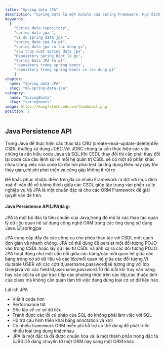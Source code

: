 ```yaml
---
title: "Spring data JPA"
description: "Spring Data là một module của Spring Framework. Mục đích của Spring Data JPA là giảm thiểu việc thực hiện quá nhiều bước để có thể implement được JPA."
keywords:
  [
    "Spring data repository",
    "spring data jpa ",
    "vi du spring data jpa ",
    "spring data jpa la gi",
    "spring data jpa co tac dung gi",
    "cau truy xuat spring data jpa",
    "Repository Spring Boot là gì",
    "Spring Data JPA là gì",
    "repository trong spring boots",
    "repository trong spring boots co tac dung gi"
    ]
chapter:
  name: "Spring data JPA"
  slug: "06-spring-data-jpa"
category:
  name: "SpringBoots"
  slug: "springboots"
image: https://kungfutech.edu.vn/thumbnail.png
position: 2
---
```

## Java Persistence API
Trong Java để thực hiện các thao tác CRU (create–read–update-delete)đến CSDL thường sử dụng JDBC.Với JDBC chúng ta cần thực hiện các việc chúng ta cần hiểu code Java và SQL.Khi CSDL thay đổi thì cần phải thay đổi lại code của câu lệnh sql vì mỗi hệ quản trị CSDL sẽ có một số phần khác nhau.Công việc sửa code lại đòi hỏi phải test lại ứng dụng.Điều này gây tốn thày gian,chi phí phát triển và cũng gặp không ít rủi ro.

Để khắc phục nhược điểm trên,đã có nhiều Framework ra đời với mục đích xoá đi vấn đề về tương thích giữa các CSDL giúp tập trung vào phần xử lý nghiệp vụ.Và JPA là một chuẩn đặc tả cho các ORM Framework để giải quyết vấn đề trên.
#### Java Persistence API(JPA)là gì
JPA là một bộ đặc tả tiêu chuẩn của Java,trong đó mô tả các thao tác quản lý dữ liệu quan hệ sử dụng công nghệ ORM trong các ứng dụng sử dụng Java.
![springjpa](https://1.bp.blogspot.com/-q_sEfFEdFTA/XgMyYGIHcHI/AAAAAAAAAWU/4FyCahv0Hy8E3hWaaDeqlDZZA9DXtv9wwCLcBGAsYHQ/s640/b1.png)

JPA cung cấp đầy đủ các công cụ cho phép thao tác với CSDL một cách đơn giản và nhanh chóng. JPA có thể dùng để persist một đối tượng POJO vào trong CSDL hoặc lấy dữ liệu từ CSDL và ánh xạ ra các đối tượng POJO.
JPA hoạt động như một cầu nối giữa các bảng/các mối quan hệ giữa các bảng trong cơ sở dữ liệu và các lớp/mối quan hệ giữa các đối tượng.Ví dụ:table USER với các cột(Id,username,password)sẽ tương ứng với lớp Userjava với các field Id,username,password.Từ đó mỗi khi truy vấn bảng hay các cột ta sẽ gọi trực tiếp các phương thức trên các lớp,các thuộc tính của class mà không cần quan tâm tới việc đang dùng loại cơ sở dữ liệu nào.

Lợi ích JPA
- Viết ít code hơn
- Performance tốt
- Độc lập về cơ sở dữ liệu
- Tránh được các lỗi cú pháp của SQL do không phải làm việc với SQL
- Hỗ trợ cấu hình triển khai bằng annotation và xml
- Có nhiều framework ORM miễn phí hỗ trợ có thể dùng để phát triển nhiều loại ứng dụng khácnhau
- JPA là một đặc tả đã được chuẩn hóa và là một thành phần trong đặc tả EJB3 Dễ dàng chuyển từ một ORM này sang một ORM khác